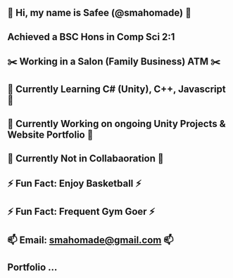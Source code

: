 ## 👋 Hi, my name is Safee (@smahomade) 👋
## Achieved a BSC Hons in Comp Sci 2:1
## :scissors: Working in a Salon (Family Business) ATM :scissors:
## 🌱 Currently Learning C# (Unity), C++, Javascript 🌱
## 🔭 Currently Working on ongoing Unity Projects & Website Portfolio 🔭
## 👯 Currently Not in Collabaoration 👯
## ⚡ Fun Fact: Enjoy Basketball ⚡
## ⚡ Fun Fact: Frequent Gym Goer ⚡
## 📫 Email: smahomade@gmail.com 📫
## Portfolio ... 




<!--
**smahomade/smahomade** is a ✨ _special_ ✨ repository because its `README.md` (this file) appears on your GitHub profile.

Here are some ideas to get you started:

- 🔭 I’m currently working on ...
- 🌱 I’m currently learning ...
- 👯 I’m looking to collaborate on ...
- 🤔 I’m looking for help with ...
- 💬 Ask me about ...
- 📫 How to reach me: ...
- 😄 Pronouns: ...
- ⚡ Fun fact: ...
-->
